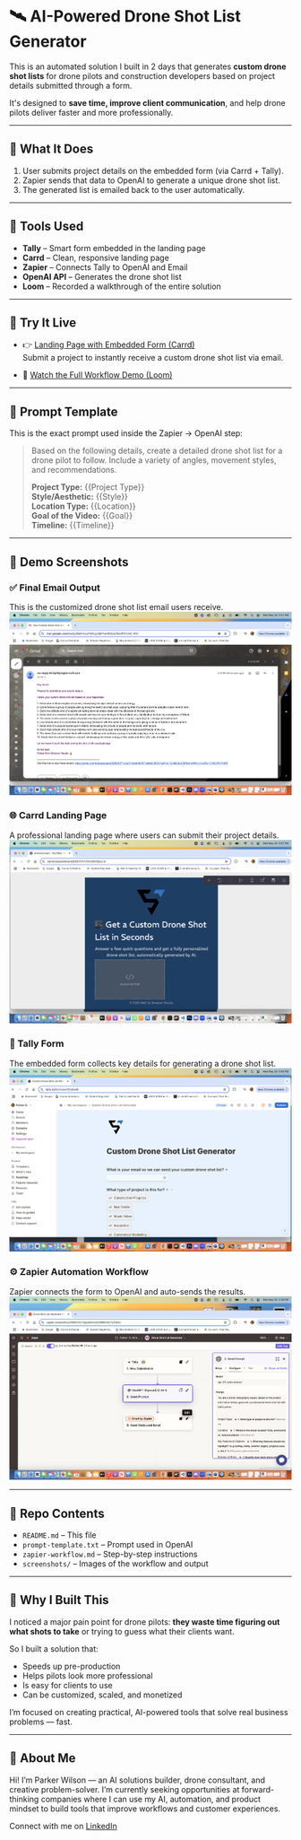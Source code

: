# 🛰️ AI-Powered Drone Shot List Generator

This is an automated solution I built in 2 days that generates **custom drone shot lists** for drone pilots and construction developers based on project details submitted through a form.

It's designed to **save time, improve client communication**, and help drone pilots deliver faster and more professionally.

---

## 🧠 What It Does

1. User submits project details on the embedded form (via Carrd + Tally).
2. Zapier sends that data to OpenAI to generate a unique drone shot list.
3. The generated list is emailed back to the user automatically.

---

## 🔗 Tools Used

- **Tally** – Smart form embedded in the landing page
- **Carrd** – Clean, responsive landing page
- **Zapier** – Connects Tally to OpenAI and Email
- **OpenAI API** – Generates the drone shot list
- **Loom** – Recorded a walkthrough of the entire solution

---

## 🚀 Try It Live

- 👉 [Landing Page with Embedded Form (Carrd)](https://smoovevisuals.carrd.co/)  
  Submit a project to instantly receive a custom drone shot list via email.

- 🎥 [Watch the Full Workflow Demo (Loom)](https://tinyurl.com/4hmhus7f)

---

## 🧾 Prompt Template

This is the exact prompt used inside the Zapier → OpenAI step:

> Based on the following details, create a detailed drone shot list for a drone pilot to follow. Include a variety of angles, movement styles, and recommendations.  
>  
> **Project Type:** {{Project Type}}  
> **Style/Aesthetic:** {{Style}}  
> **Location Type:** {{Location}}  
> **Goal of the Video:** {{Goal}}  
> **Timeline:** {{Timeline}}

---

## 📸 Demo Screenshots

### ✅ Final Email Output
This is the customized drone shot list email users receive.
![Final Email](./screenshots/final-email.png)

### 🌐 Carrd Landing Page
A professional landing page where users can submit their project details.
![Landing Page](./screenshots/landing-page.png)

### 📝 Tally Form
The embedded form collects key details for generating a drone shot list.
![Tally Form](./screenshots/tally-form.png)

### ⚙️ Zapier Automation Workflow
Zapier connects the form to OpenAI and auto-sends the results.
![Zapier Workflow](./screenshots/zapier-workflow.png)


---

## 📁 Repo Contents

- `README.md` – This file
- `prompt-template.txt` – Prompt used in OpenAI
- `zapier-workflow.md` – Step-by-step instructions
- `screenshots/` – Images of the workflow and output

---

## 🎯 Why I Built This

I noticed a major pain point for drone pilots: **they waste time figuring out what shots to take** or trying to guess what their clients want.

So I built a solution that:
- Speeds up pre-production
- Helps pilots look more professional
- Is easy for clients to use
- Can be customized, scaled, and monetized

I’m focused on creating practical, AI-powered tools that solve real business problems — fast.

---

## 👋 About Me

Hi! I’m Parker Wilson — an AI solutions builder, drone consultant, and creative problem-solver. I’m currently seeking opportunities at forward-thinking companies where I can use my AI, automation, and product mindset to build tools that improve workflows and customer experiences.

Connect with me on [LinkedIn](https://www.linkedin.com/in/parkerdwilson/)



